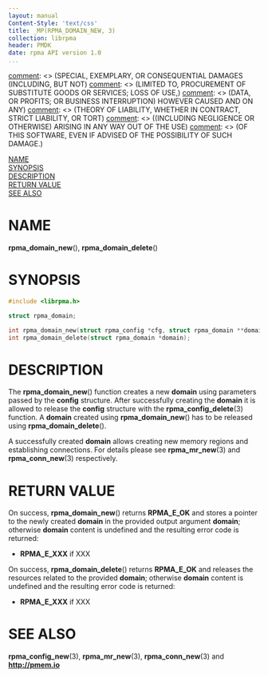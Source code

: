```yaml
---
layout: manual
Content-Style: 'text/css'
title: _MP(RPMA_DOMAIN_NEW, 3)
collection: librpma
header: PMDK
date: rpma API version 1.0
...
```


[comment]: <> (Copyright 2019, Intel Corporation)

[comment]: <> (Redistribution and use in source and binary forms, with or without)
[comment]: <> (modification, are permitted provided that the following conditions)
[comment]: <> (are met:)
[comment]: <> (    * Redistributions of source code must retain the above copyright)
[comment]: <> (      notice, this list of conditions and the following disclaimer.)
[comment]: <> (    * Redistributions in binary form must reproduce the above copyright)
[comment]: <> (      notice, this list of conditions and the following disclaimer in)
[comment]: <> (      the documentation and/or other materials provided with the)
[comment]: <> (      distribution.)
[comment]: <> (    * Neither the name of the copyright holder nor the names of its)
[comment]: <> (      contributors may be used to endorse or promote products derived)
[comment]: <> (      from this software without specific prior written permission.)

[comment]: <> (THIS SOFTWARE IS PROVIDED BY THE COPYRIGHT HOLDERS AND CONTRIBUTORS)
[comment]: <> ("AS IS" AND ANY EXPRESS OR IMPLIED WARRANTIES, INCLUDING, BUT NOT)
[comment]: <> (LIMITED TO, THE IMPLIED WARRANTIES OF MERCHANTABILITY AND FITNESS FOR)
[comment]: <> (A PARTICULAR PURPOSE ARE DISCLAIMED. IN NO EVENT SHALL THE COPYRIGHT)
[comment]: <> (OWNER OR CONTRIBUTORS BE LIABLE FOR ANY DIRECT, INDIRECT, INCIDENTAL,)
[comment]: <> (SPECIAL, EXEMPLARY, OR CONSEQUENTIAL DAMAGES (INCLUDING, BUT NOT)
[comment]: <> (LIMITED TO, PROCUREMENT OF SUBSTITUTE GOODS OR SERVICES; LOSS OF USE,)
[comment]: <> (DATA, OR PROFITS; OR BUSINESS INTERRUPTION) HOWEVER CAUSED AND ON ANY)
[comment]: <> (THEORY OF LIABILITY, WHETHER IN CONTRACT, STRICT LIABILITY, OR TORT)
[comment]: <> ((INCLUDING NEGLIGENCE OR OTHERWISE) ARISING IN ANY WAY OUT OF THE USE)
[comment]: <> (OF THIS SOFTWARE, EVEN IF ADVISED OF THE POSSIBILITY OF SUCH DAMAGE.)

[comment]: <> (rpma_domain_new.3 -- man page for RPMA domain control functions)

[NAME](#name)<br />
[SYNOPSIS](#synopsis)<br />
[DESCRIPTION](#description)<br />
[RETURN VALUE](#return-value)<br />
[SEE ALSO](#see-also)<br />


# NAME #

**rpma_domain_new**(), **rpma_domain_delete**()


# SYNOPSIS #

```c
#include <librpma.h>

struct rpma_domain;

int rpma_domain_new(struct rpma_config *cfg, struct rpma_domain **domain);
int rpma_domain_delete(struct rpma_domain *domain);
```


# DESCRIPTION #

The **rpma_domain_new**() function creates a new **domain** using parameters passed by the **config** structure. After successfully creating the **domain** it is allowed to release the **config** structure with the **rpma_config_delete**(3) function. A **domain** created using **rpma_domain_new**() has to be released using **rpma_domain_delete**().

A successfully created **domain** allows creating new memory regions and establishing connections. For details please see **rpma_mr_new**(3) and **rpma_conn_new**(3) respectively.


# RETURN VALUE #

On success, **rpma_domain_new**() returns **RPMA_E_OK** and stores a pointer to the newly created **domain** in the provided output argument **domain**; otherwise **domain** content is undefined and the resulting error code is returned:

- **RPMA_E_XXX** if XXX

On success, **rpma_domain_delete**() returns **RPMA_E_OK** and releases the resources related to the provided **domain**; otherwise **domain** content is undefined and the resulting error code is returned:

- **RPMA_E_XXX** if XXX


# SEE ALSO #

**rpma_config_new**(3), **rpma_mr_new**(3), **rpma_conn_new**(3) and **<http://pmem.io>**
